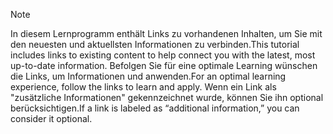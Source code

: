 > [!NOTE]
> <span data-ttu-id="9a38e-101">In diesem Lernprogramm enthält Links zu vorhandenen Inhalten, um Sie mit den neuesten und aktuellsten Informationen zu verbinden.</span><span class="sxs-lookup"><span data-stu-id="9a38e-101">This tutorial includes links to existing content to help connect you with the latest, most up-to-date information.</span></span> <span data-ttu-id="9a38e-102">Befolgen Sie für eine optimale Learning wünschen die Links, um Informationen und anwenden.</span><span class="sxs-lookup"><span data-stu-id="9a38e-102">For an optimal learning experience, follow the links to learn and apply.</span></span> <span data-ttu-id="9a38e-103">Wenn ein Link als "zusätzliche Informationen" gekennzeichnet wurde, können Sie ihn optional berücksichtigen.</span><span class="sxs-lookup"><span data-stu-id="9a38e-103">If a link is labeled as “additional information,” you can consider it optional.</span></span>
